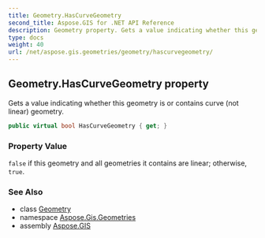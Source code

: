 ```yaml
---
title: Geometry.HasCurveGeometry
second_title: Aspose.GIS for .NET API Reference
description: Geometry property. Gets a value indicating whether this geometry is or contains curve not linear geometry
type: docs
weight: 40
url: /net/aspose.gis.geometries/geometry/hascurvegeometry/
---
```

## Geometry.HasCurveGeometry property

Gets a value indicating whether this geometry is or contains curve (not linear) geometry.

```csharp
public virtual bool HasCurveGeometry { get; }
```

### Property Value

`false` if this geometry and all geometries it contains are linear; otherwise, `true`.

### See Also

* class [Geometry](../)
* namespace [Aspose.Gis.Geometries](../../geometry/)
* assembly [Aspose.GIS](../../../)



